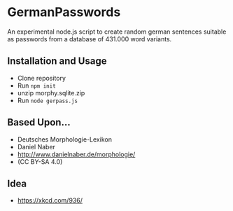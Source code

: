 # GermanPasswords

An experimental node.js script to create random german sentences suitable as passwords from a database of 431.000 word variants.


## Installation and Usage

* Clone repository
* Run `npm init`
* unzip morphy.sqlite.zip
* Run `node gerpass.js`


## Based Upon...

* Deutsches Morphologie-Lexikon
* Daniel Naber
* http://www.danielnaber.de/morphologie/
* (CC BY-SA 4.0)

## Idea

* https://xkcd.com/936/
